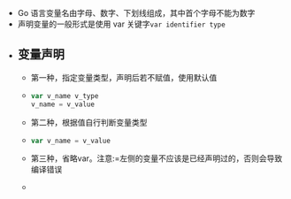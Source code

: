- Go 语言变量名由字母、数字、下划线组成，其中首个字母不能为数字
- 声明变量的一般形式是使用 var 关键字`var identifier type`
- ## 变量声明
	- 第一种，指定变量类型，声明后若不赋值，使用默认值
	- ```go
	  var v_name v_type
	  v_name = v_value
	  ```
	- 第二种，根据值自行判断变量类型
	- ```go
	  var v_name = v_value
	  ```
	- 第三种，省略var。注意:=左侧的变量不应该是已经声明过的，否则会导致编译错误
	- ```go
	  ```